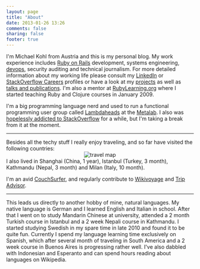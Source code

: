```yaml
---
layout: page
title: "About"
date: 2013-01-26 13:26
comments: false
sharing: false
footer: true
---
```

I'm Michael Kohl from Austria and this is my personal blog. My work experience includes [Ruby on Rails](http://rubyonrails.org/) development, systems engineering, [devops](http://en.wikipedia.org/wiki/DevOps), security auditing and technical journalism. For more detailed information about my working life please consult my [LinkedIn](http://www.linkedin.com/in/citizen428) or [StackOverflow Careers](http://careers.stackoverflow.com/citizen428) profiles or have a look at my [projects](/projects) as well as [talks and publications](/talks_and_publications). I'm also a mentor at [RubyLearning.org](http://www.rubylearning.org/class/) where I started teaching Ruby and Clojure courses in January 2009.

I'm a big programming language nerd and used to run a functional programming user group called [Lambdaheads](https://metalab.at/wiki/Lambdaheads) at the [Metalab](http://metalab.at). I also was [hopelessly addicted to StackOverflow](http://stackoverflow.com/users/220147/michael-kohl) for a while, but I'm taking a break from it at the moment.
<hr>
Besides all the techy stuff I really enjoy traveling, and so far have visited the following countries:
<div align="center">
<img src="http://www.traveltip.org/pix/user_countries.php?user=citizen428&s=md" alt="travel map" />
</div>
I also lived in Shanghai (China, 1 year), Istanbul (Turkey, 3 month), Kathmandu (Nepal, 3 month) and Milan (Italy, 10 month).

I'm an avid [CouchSurfer](http://www.couchsurfing.org/people/citizen428/), and regularly contribute to [Wikivoyage](http://en.wikivoyage.org/wiki/Special:Contributions/Citizen428) and [Trip Advisor](http://www.tripadvisor.com/members/citizen428).
<hr>
This leads us directly to another hobby of mine, natural languages. My native language is German and I learned English and Italian in school. After that I went on to study Mandarin Chinese at university, attended a 2 month Turkish course in Istanbul and a 2 week Nepali course in Kathmandu. I started studying Swedish in my spare time in late 2010 and found it to be quite fun. Currently I spend my language learning time exclusively on Spanish, which after several month of traveling in South America and a 2 week course in Buenos Aires is progressing rather well. I've also dabbled with Indonesian and Esperanto and can spend hours reading about languages on Wikipedia.
